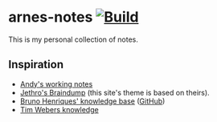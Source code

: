 # arnes-notes [![Build](https://github.com/bahlo/arnes-notes/actions/workflows/build.yml/badge.svg)](https://github.com/bahlo/arnes-notes/actions/workflows/build.yml)

This is my personal collection of notes.

## Inspiration
* [Andy's working notes](https://notes.andymatuschak.org/About_these_notes)
* [Jethro's Braindump](https://braindump.jethro.dev) (this site's theme is based on theirs).
* [Bruno Henriques' knowledge base](https://bphenriques.github.io/knowledge-base/) ([GitHub](https://github.com/bphenriques/knowledge-base))
* [Tim Webers knowledge](https://github.com/scy/knowledge)
